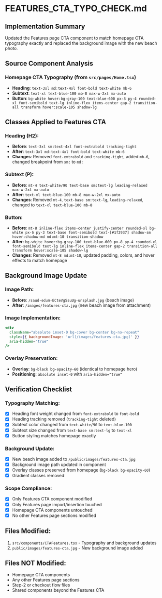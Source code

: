 # FEATURES_CTA_TYPO_CHECK.md

## Implementation Summary

Updated the Features page CTA component to match homepage CTA typography exactly and replaced the background image with the new beach photo.

## Source Component Analysis

### Homepage CTA Typography (from `src/pages/Home.tsx`)
- **Heading**: `text-3xl md:text-4xl font-bold text-white mb-6`
- **Subtext**: `text-xl text-blue-100 mb-8 max-w-2xl mx-auto`
- **Button**: `bg-white hover:bg-gray-100 text-blue-600 px-8 py-4 rounded-xl font-semibold text-lg inline-flex items-center gap-2 transition-all transform hover:scale-105 shadow-lg`

## Classes Applied to Features CTA

### Heading (H2):
- **Before**: `text-3xl sm:text-4xl font-extrabold tracking-tight`
- **After**: `text-3xl md:text-4xl font-bold text-white mb-6`
- **Changes**: Removed `font-extrabold` and `tracking-tight`, added `mb-6`, changed breakpoint from `sm:` to `md:`

### Subtext (P):
- **Before**: `mt-4 text-white/90 text-base sm:text-lg leading-relaxed max-w-2xl mx-auto`
- **After**: `text-xl text-blue-100 mb-8 max-w-2xl mx-auto`
- **Changes**: Removed `mt-4`, `text-base sm:text-lg`, `leading-relaxed`, changed to `text-xl text-blue-100 mb-8`

### Button:
- **Before**: `mt-8 inline-flex items-center justify-center rounded-xl bg-white px-6 py-3 text-base font-semibold text-[#1f2937] shadow-sm hover:shadow-md md:mt-10 transition-shadow`
- **After**: `bg-white hover:bg-gray-100 text-blue-600 px-8 py-4 rounded-xl font-semibold text-lg inline-flex items-center gap-2 transition-all transform hover:scale-105 shadow-lg`
- **Changes**: Removed `mt-8 md:mt-10`, updated padding, colors, and hover effects to match homepage

## Background Image Update

### Image Path:
- **Before**: `/saud-edum-ECteVg5suUg-unsplash.jpg` (beach image)
- **After**: `/images/features-cta.jpg` (new beach image from attachment)

### Image Implementation:
```jsx
<div
  className="absolute inset-0 bg-cover bg-center bg-no-repeat"
  style={{ backgroundImage: 'url(/images/features-cta.jpg)' }}
  aria-hidden="true"
/>
```

### Overlay Preservation:
- **Overlay**: `bg-black bg-opacity-60` (identical to homepage hero)
- **Positioning**: `absolute inset-0` with `aria-hidden="true"`

## Verification Checklist

### Typography Matching:
- [x] Heading font weight changed from `font-extrabold` to `font-bold`
- [x] Heading tracking removed (`tracking-tight` deleted)
- [x] Subtext color changed from `text-white/90` to `text-blue-100`
- [x] Subtext size changed from `text-base sm:text-lg` to `text-xl`
- [x] Button styling matches homepage exactly

### Background Update:
- [x] New beach image added to `/public/images/features-cta.jpg`
- [x] Background image path updated in component
- [x] Overlay classes preserved from homepage (`bg-black bg-opacity-60`)
- [x] Gradient classes removed

### Scope Compliance:
- [x] Only Features CTA component modified
- [x] Only Features page import/insertion touched
- [x] Homepage CTA components untouched
- [x] No other Features page sections modified

## Files Modified:
1. `src/components/CTAFeatures.tsx` - Typography and background updates
2. `public/images/features-cta.jpg` - New background image added

## Files NOT Modified:
- Homepage CTA components
- Any other Features page sections
- Step-2 or checkout flow files
- Shared components beyond the Features CTA
